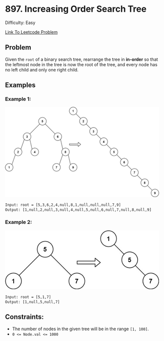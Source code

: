 # 897. Increasing Order Search Tree
Difficulty: Easy

[Link To Leetcode Problem](https://leetcode.com/problems/increasing-order-search-tree/)

## Problem
Given the `root` of a binary search tree, rearrange the tree in **in-order** so that the leftmost node in the tree is now the root of the tree, and every node has no left child and only one right child.

## Examples
### Example 1:
![example1](./example1.jpg)
```
Input: root = [5,3,6,2,4,null,8,1,null,null,null,7,9]
Output: [1,null,2,null,3,null,4,null,5,null,6,null,7,null,8,null,9]
```
### Example 2:
![example2](./example2.jpg)
```
Input: root = [5,1,7]
Output: [1,null,5,null,7]
```

## Constraints:
- The number of nodes in the given tree will be in the range `[1, 100]`.
- `0 <= Node.val <= 1000`
